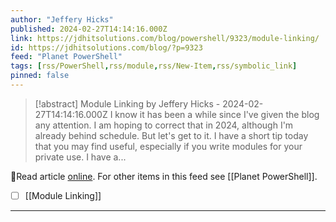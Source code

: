 ```yaml
---
author: "Jeffery Hicks"
published: 2024-02-27T14:14:16.000Z
link: https://jdhitsolutions.com/blog/powershell/9323/module-linking/
id: https://jdhitsolutions.com/blog/?p=9323
feed: "Planet PowerShell"
tags: [rss/PowerShell,rss/module,rss/New-Item,rss/symbolic_link]
pinned: false
---
```

> [!abstract] Module Linking by Jeffery Hicks - 2024-02-27T14:14:16.000Z
> I know it has been a while since I've given the blog any attention. I am hoping to correct that in 2024, although I'm already behind schedule. But let's get to it. I have a short tip today that you may find useful, especially if you write modules for your private use. I have a...

🔗Read article [online](https://jdhitsolutions.com/blog/powershell/9323/module-linking/). For other items in this feed see [[Planet PowerShell]].

- [ ] [[Module Linking]]
- - -

